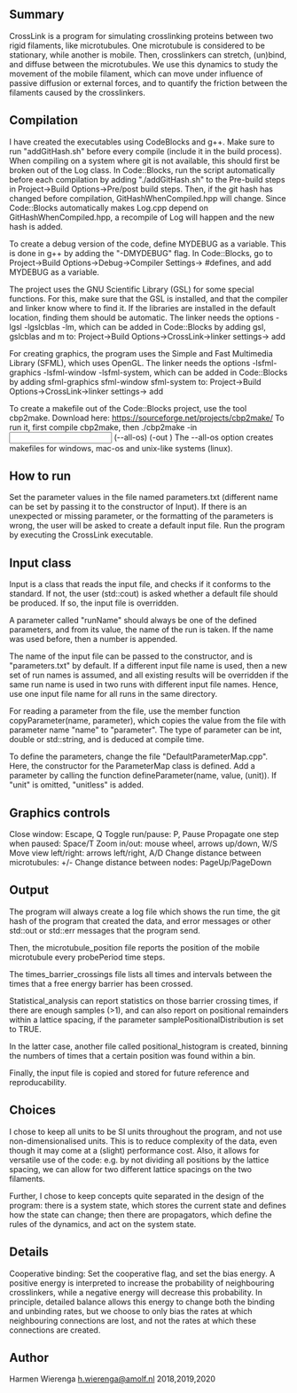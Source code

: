 ## Summary

CrossLink is a program for simulating crosslinking proteins between two rigid filaments, like microtubules.
One microtubule is considered to be stationary, while another is mobile. Then, crosslinkers can stretch, (un)bind,
and diffuse between the microtubules. We use this dynamics to study the movement of the mobile filament,
which can move under influence of passive diffusion or external forces, and to quantify the friction between
the filaments caused by the crosslinkers.

## Compilation

I have created the executables using CodeBlocks and g++. Make sure to run "addGitHash.sh" before every compile (include it in the build process).
When compiling on a system where git is not available, this should first be broken out of the Log class.
In Code::Blocks, run the script automatically before each compilation by adding "./addGitHash.sh" to the Pre-build steps in Project->Build Options->Pre/post build steps.
Then, if the git hash has changed before compilation, GitHashWhenCompiled.hpp will change. Since Code::Blocks automatically makes
Log.cpp depend on GitHashWhenCompiled.hpp, a recompile of Log will happen and the new hash is added.

To create a debug version of the code, define MYDEBUG as a variable. This is done in g++ by adding the "-DMYDEBUG" flag.
In Code::Blocks, go to Project->Build Options->Debug->Compiler Settings-> #defines, and add MYDEBUG as a variable.

The project uses the GNU Scientific Library (GSL) for some special functions. For this, make sure that the GSL is installed,
and that the compiler and linker know where to find it.
If the libraries are installed in the default location, finding them should be automatic.
The linker needs the options -lgsl -lgslcblas -lm, which can be added in Code::Blocks by adding gsl, gslcblas and m to:
Project->Build Options->CrossLink->linker settings-> add

For creating graphics, the program uses the Simple and Fast Multimedia Library (SFML), which uses OpenGL.
The linker needs the options -lsfml-graphics -lsfml-window -lsfml-system, which can be added in
Code::Blocks by adding sfml-graphics sfml-window sfml-system to:
Project->Build Options->CrossLink->linker settings-> add

To create a makefile out of the Code::Blocks project, use the tool cbp2make. Download here: https://sourceforge.net/projects/cbp2make/
To run it, first compile cbp2make, then ./cbp2make -in <input project.cbp> (--all-os) (-out <makefile name>)
The --all-os option creates makefiles for windows, mac-os and unix-like systems (linux).

## How to run

Set the parameter values in the file named parameters.txt (different name can be set by passing it to the constructor of Input).
If there is an unexpected or missing parameter, or the formatting of the parameters is wrong, the user will be asked to create a default input file.
Run the program by executing the CrossLink executable.

## Input class

Input is a class that reads the input file, and checks if it conforms to the standard.
If not, the user (std::cout) is asked whether a default file should be produced.
If so, the input file is overridden.

A parameter called "runName" should always be one of the defined parameters, and from its value, the name of the run is taken. 
If the name was used before, then a number is appended.

The name of the input file can be passed to the constructor, and is "parameters.txt" by default.
If a different input file name is used, then a new set of run names is assumed,
and all existing results will be overridden if the same run name is used in two runs with different input file names.
Hence, use one input file name for all runs in the same directory.

For reading a parameter from the file, use the member function copyParameter(name, parameter),
which copies the value from the file with parameter name "name" to "parameter". 
The type of parameter can be int, double or std::string, and is deduced at compile time.

To define the parameters, change the file "DefaultParameterMap.cpp". 
Here, the constructor for the ParameterMap class is defined.
Add a parameter by calling the function defineParameter(name, value, (unit)).
If "unit" is omitted, "unitless" is added.

## Graphics controls

Close window: Escape, Q
Toggle run/pause: P, Pause
Propagate one step when paused: Space/T
Zoom in/out: mouse wheel, arrows up/down, W/S
Move view left/right: arrows left/right, A/D
Change distance between microtubules: +/-
Change distance between nodes: PageUp/PageDown

## Output

The program will always create a log file which shows the run time, the git hash of the program that created the data, and error messages or other std::out or
std::err messages that the program send.

Then, the microtubule_position file reports the position of the mobile microtubule every probePeriod time steps.

The times_barrier_crossings file lists all times and intervals between the times that a free energy barrier has been crossed.

Statistical_analysis can report statistics on those barrier crossing times, if there are enough samples (>1),
and can also report on positional remainders within a lattice spacing, if the parameter samplePositionalDistribution is set to TRUE.

In the latter case, another file called positional_histogram is created, binning the numbers of times that a certain position was found within a bin.

Finally, the input file is copied and stored for future reference and reproducability.

## Choices

I chose to keep all units to be SI units throughout the program, and not use non-dimensionalised units.
This is to reduce complexity of the data, even though it may come at a (slight) performance cost.
Also, it allows for versatile use of the code: e.g. by not dividing all positions by the lattice spacing,
we can allow for two different lattice spacings on the two filaments.

Further, I chose to keep concepts quite separated in the design of the program:
there is a system state, which stores the current state and defines how the state can change;
then there are propagators, which define the rules of the dynamics, and act on the system state.

## Details

Cooperative binding:
Set the cooperative flag, and set the bias energy. A positive energy is interpreted to increase
the probability of neighbouring crosslinkers, while a negative energy will decrease this probability.
In principle, detailed balance allows this energy to change both the binding and unbinding rates,
but we choose to only bias the rates at which neighbouring connections are lost,
and not the rates at which these connections are created.

## Author

Harmen Wierenga
h.wierenga@amolf.nl
2018,2019,2020
